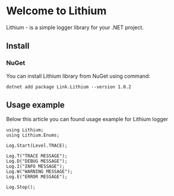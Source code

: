 # Welcome to Lithium
Lithium - is a simple logger library for your .NET project.
## Install
### NuGet
You can install Lithium library from NuGet using command:

    dotnet add package Link.Lithium --version 1.0.2

## Usage example
Below this article you can found usage example for Lithium logger

    using Lithium;  
    using Lithium.Enums;  
      
    Log.Start(Level.TRACE);  
      
    Log.T("TRACE MESSAGE");  
    Log.D("DEBUG MESSAGE");  
    Log.I("INFO MESSAGE");  
    Log.W("WARNING MESSAGE");  
    Log.E("ERROR MESSAGE");  
      
    Log.Stop();
